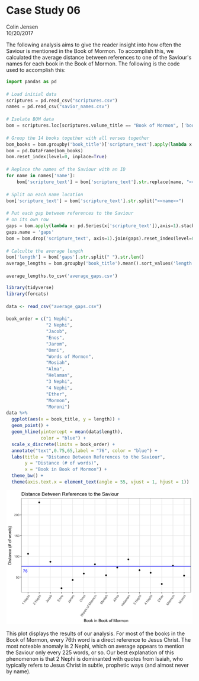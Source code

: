 # Case Study 06
Colin Jensen  
10/20/2017  



The following analysis aims to give the reader insight into how often the Saviour is mentioned in the Book of Mormon. To accomplish this, we calculated the average distance between references to one of the Saviour's names for each book in the Book of Mormon. The following is the code used to accomplish this:


```python
import pandas as pd

# Load initial data
scriptures = pd.read_csv("scriptures.csv")
names = pd.read_csv("savior_names.csv")

# Isolate BOM data
bom = scriptures.loc[scriptures.volume_title == "Book of Mormon", ['book_title', 'scripture_text']]

# Group the 14 books together with all verses together
bom_books = bom.groupby('book_title')['scripture_text'].apply(lambda x: " ".join(x))
bom = pd.DataFrame(bom_books)
bom.reset_index(level=0, inplace=True)

# Replace the names of the Saviour with an ID
for name in names['name']:
    bom['scripture_text'] = bom['scripture_text'].str.replace(name, "<<name>>")

# Split on each name location
bom['scripture_text'] = bom['scripture_text'].str.split("<<name>>")

# Put each gap between references to the Saviour
# on its own row
gaps = bom.apply(lambda x: pd.Series(x['scripture_text']),axis=1).stack().reset_index(level=0, drop=True)
gaps.name = 'gaps'
bom = bom.drop('scripture_text', axis=1).join(gaps).reset_index(level=0)

# Calculte the average length
bom['length'] = bom['gaps'].str.split(" ").str.len()
average_lengths = bom.groupby('book_title').mean().sort_values('length').drop('index', axis=1)

average_lengths.to_csv('average_gaps.csv')
```


```r
library(tidyverse)
library(forcats)

data <- read_csv("average_gaps.csv")

book_order = c("1 Nephi",
               "2 Nephi",
               "Jacob",
               "Enos",
               "Jarom",
               "Omni",
               "Words of Mormon",
               "Mosiah",
               "Alma",
               "Helaman",
               "3 Nephi",
               "4 Nephi",
               "Ether",
               "Mormon",
               "Moroni")
data %>%
  ggplot(aes(x = book_title, y = length)) +
  geom_point() +
  geom_hline(yintercept = mean(data$length),
             color = "blue") +
  scale_x_discrete(limits = book_order) +
  annotate("text",0.75,65,label = "76", color = "blue") +
  labs(title = "Distance Between References to the Saviour",
       y = "Distance (# of words)",
       x = "Book in Book of Mormon") +
  theme_bw() +
  theme(axis.text.x = element_text(angle = 55, vjust = 1, hjust = 1))
```

![](cs06_files/figure-html/unnamed-chunk-2-1.png)<!-- -->

This plot displays the results of our analysis. For most of the books in the Book of Mormon, every 76th word is a direct reference to Jesus Christ. The most noteable anomaly is 2 Nephi, which on average appears to mention the Saviour only every 225 words, or so. Our best explanation of this phenomenon is that 2 Nephi is dominanted with quotes from Isaiah, who typically refers to Jesus Christ in subtle, prophetic ways (and almost never by name). 
